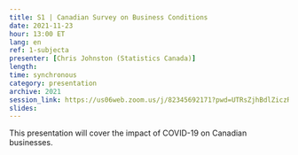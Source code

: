 ```yaml
---
title: S1 | Canadian Survey on Business Conditions
date: 2021-11-23
hour: 13:00 ET
lang: en
ref: 1-subjecta
presenter: [Chris Johnston (Statistics Canada)]
length:
time: synchronous
category: presentation
archive: 2021
session_link: https://us06web.zoom.us/j/82345692171?pwd=UTRsZjhBdlZiczRFSWw5cTVDS1g4Zz09
slides:
---
```

This presentation will cover the impact of COVID-19 on Canadian businesses.
